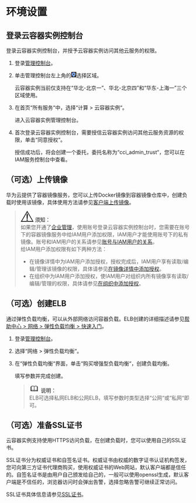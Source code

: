 # 环境设置<a name="cci_01_0005"></a>

## 登录云容器实例控制台<a name="section581574714377"></a>

登录云容器实例控制台，并授予云容器实例访问其他云服务的权限。

1.  登录[管理控制台](https://console.huaweicloud.com)。
2.  单击管理控制台左上角的![](figures/icon-region-1.png)选择区域。

    云容器实例当前仅支持在“华北-北京一”、华北-北京四”和“华东-上海一”三个区域使用。

3.  在首页“所有服务“中，选择“计算  \>  云容器实例“。

    进入云容器实例管理控制台。

4.  首次登录云容器实例控制台，需要授信云容器实例访问其他云服务资源的权限，单击“同意授权“。

    授信成功后，将会创建一个委托，委托名称为“cci\_admin\_trust“，您可以在IAM服务控制台中查看。


## （可选）上传镜像<a name="section1593133403517"></a>

华为云提供了容器镜像服务，您可以上传Docker镜像到容器镜像仓库中，创建负载时使用该镜像，具体使用方法请参见[客户端上传镜像](https://support.huaweicloud.com/usermanual-swr/swr_01_0011.html)。

>![](public_sys-resources/icon-notice.gif) **须知：**   
>如果您开通了[企业管理](https://support.huaweicloud.com/usermanual-em/zh-cn_topic_0123692049.html)，使用账号登录云容器实例控制台时，您需要在账号下的容器镜像服务中给IAM用户添加权限，IAM用户才能使用账号下的私有镜像。账号和IAM用户的关系请参见[账号与IAM用户的关系](权限管理基本概念.md#section81584254546)。  
>给IAM用户添加权限有如下两种方法：  
>-   在镜像详情中为IAM用户添加授权，授权完成后，IAM用户享有读取/编辑/管理该镜像的权限，具体请参见[在镜像详情中添加授权](https://support.huaweicloud.com/usermanual-swr/swr_01_0015.html)。  
>-   在组织中为IAM用户添加授权，使IAM用户对组织内所有镜像享有读取/编辑/管理的权限，具体请参见[在组织中添加授权](https://support.huaweicloud.com/usermanual-swr/swr_01_0015.html)。  

## （可选）创建ELB<a name="section7739134617351"></a>

通过弹性负载均衡，可以从外部网络访问容器负载。ELB创建的详细描述请参见[帮助中心 \> 网络 \> 弹性负载均衡 \> 快速入门](https://support.huaweicloud.com/qs-elb/zh-cn_topic_0052569751.html#section2)。

1.  登录[管理控制台](https://console.huaweicloud.com)。
2.  选择“网络 \> 弹性负载均衡“。
3.  在“弹性负载均衡“界面，单击“购买增强型负载均衡“，创建负载均衡。

    填写参数并完成创建。

    >![](public_sys-resources/icon-note.gif) **说明：**   
    >ELB可选择私网ELB和公网ELB，填写参数时类型选择“公网“或“私网“即可。  


## （可选）准备SSL证书<a name="section4305135603519"></a>

云容器实例支持使用HTTPS访问负载，在创建负载时，您可以使用自己的SSL证书。

SSL证书分为权威证书和自签名证书。权威证书由权威的数字证书认证机构签发，您可向第三方证书代理商购买，使用权威证书的Web网站，默认客户端都是信任的。自签名证书是由用户自己颁发给自己的，一般可以使用openssl生成，默认客户端是不信任的，浏览器访问时会弹出告警，选择忽略告警可继续正常访问。

SSL证书具体信息请参见[SSL证书](SSL证书.md)。

